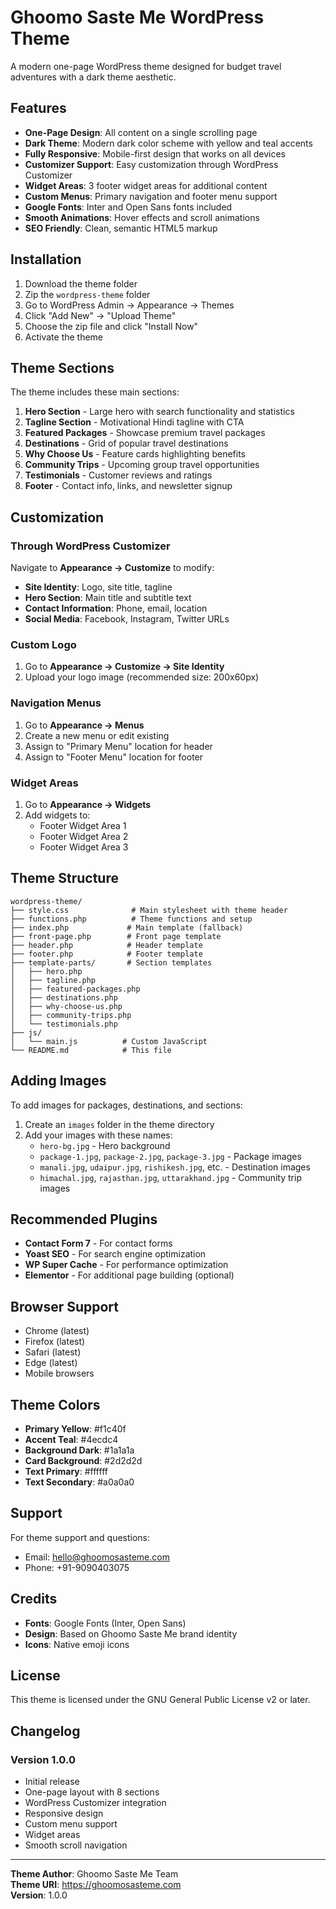 # Ghoomo Saste Me WordPress Theme

A modern one-page WordPress theme designed for budget travel adventures with a dark theme aesthetic.

## Features

- **One-Page Design**: All content on a single scrolling page
- **Dark Theme**: Modern dark color scheme with yellow and teal accents
- **Fully Responsive**: Mobile-first design that works on all devices
- **Customizer Support**: Easy customization through WordPress Customizer
- **Widget Areas**: 3 footer widget areas for additional content
- **Custom Menus**: Primary navigation and footer menu support
- **Google Fonts**: Inter and Open Sans fonts included
- **Smooth Animations**: Hover effects and scroll animations
- **SEO Friendly**: Clean, semantic HTML5 markup

## Installation

1. Download the theme folder
2. Zip the `wordpress-theme` folder
3. Go to WordPress Admin → Appearance → Themes
4. Click "Add New" → "Upload Theme"
5. Choose the zip file and click "Install Now"
6. Activate the theme

## Theme Sections

The theme includes these main sections:

1. **Hero Section** - Large hero with search functionality and statistics
2. **Tagline Section** - Motivational Hindi tagline with CTA
3. **Featured Packages** - Showcase premium travel packages
4. **Destinations** - Grid of popular travel destinations
5. **Why Choose Us** - Feature cards highlighting benefits
6. **Community Trips** - Upcoming group travel opportunities
7. **Testimonials** - Customer reviews and ratings
8. **Footer** - Contact info, links, and newsletter signup

## Customization

### Through WordPress Customizer

Navigate to **Appearance → Customize** to modify:

- **Site Identity**: Logo, site title, tagline
- **Hero Section**: Main title and subtitle text
- **Contact Information**: Phone, email, location
- **Social Media**: Facebook, Instagram, Twitter URLs

### Custom Logo

1. Go to **Appearance → Customize → Site Identity**
2. Upload your logo image (recommended size: 200x60px)

### Navigation Menus

1. Go to **Appearance → Menus**
2. Create a new menu or edit existing
3. Assign to "Primary Menu" location for header
4. Assign to "Footer Menu" location for footer

### Widget Areas

1. Go to **Appearance → Widgets**
2. Add widgets to:
   - Footer Widget Area 1
   - Footer Widget Area 2
   - Footer Widget Area 3

## Theme Structure

```
wordpress-theme/
├── style.css              # Main stylesheet with theme header
├── functions.php          # Theme functions and setup
├── index.php             # Main template (fallback)
├── front-page.php        # Front page template
├── header.php            # Header template
├── footer.php            # Footer template
├── template-parts/       # Section templates
│   ├── hero.php
│   ├── tagline.php
│   ├── featured-packages.php
│   ├── destinations.php
│   ├── why-choose-us.php
│   ├── community-trips.php
│   └── testimonials.php
├── js/
│   └── main.js          # Custom JavaScript
└── README.md            # This file
```

## Adding Images

To add images for packages, destinations, and sections:

1. Create an `images` folder in the theme directory
2. Add your images with these names:
   - `hero-bg.jpg` - Hero background
   - `package-1.jpg`, `package-2.jpg`, `package-3.jpg` - Package images
   - `manali.jpg`, `udaipur.jpg`, `rishikesh.jpg`, etc. - Destination images
   - `himachal.jpg`, `rajasthan.jpg`, `uttarakhand.jpg` - Community trip images

## Recommended Plugins

- **Contact Form 7** - For contact forms
- **Yoast SEO** - For search engine optimization
- **WP Super Cache** - For performance optimization
- **Elementor** - For additional page building (optional)

## Browser Support

- Chrome (latest)
- Firefox (latest)
- Safari (latest)
- Edge (latest)
- Mobile browsers

## Theme Colors

- **Primary Yellow**: #f1c40f
- **Accent Teal**: #4ecdc4
- **Background Dark**: #1a1a1a
- **Card Background**: #2d2d2d
- **Text Primary**: #ffffff
- **Text Secondary**: #a0a0a0

## Support

For theme support and questions:
- Email: hello@ghoomosasteme.com
- Phone: +91-9090403075

## Credits

- **Fonts**: Google Fonts (Inter, Open Sans)
- **Design**: Based on Ghoomo Saste Me brand identity
- **Icons**: Native emoji icons

## License

This theme is licensed under the GNU General Public License v2 or later.

## Changelog

### Version 1.0.0
- Initial release
- One-page layout with 8 sections
- WordPress Customizer integration
- Responsive design
- Custom menu support
- Widget areas
- Smooth scroll navigation

---

**Theme Author**: Ghoomo Saste Me Team  
**Theme URI**: https://ghoomosasteme.com  
**Version**: 1.0.0